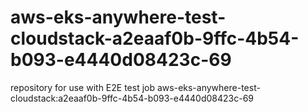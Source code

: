 # aws-eks-anywhere-test-cloudstack-a2eaaf0b-9ffc-4b54-b093-e4440d08423c-69
repository for use with E2E test job aws-eks-anywhere-test-cloudstack:a2eaaf0b-9ffc-4b54-b093-e4440d08423c-69
